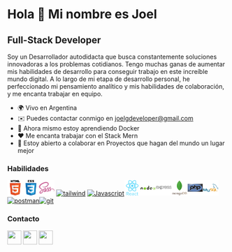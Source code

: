 Hola 👋 Mi nombre es Joel 
=======================

Full-Stack Developer
-----------------


Soy un Desarrollador autodidacta que busca constantemente soluciones innovadoras a los problemas cotidianos. Tengo muchas ganas de aumentar mis habilidades de desarrollo para conseguir trabajo en este increíble mundo digital. A lo largo de mi etapa de desarrollo personal, he perfeccionado mi pensamiento analítico y mis habilidades de colaboración, y me encanta trabajar en equipo.


* 🌍 Vivo en Argentina
* ✉️ Puedes contactar conmigo en [joelgdeveloper@gmail.com](mailto:joelgdeveloper@gmail.com)
* 🧠 Ahora mismo estoy aprendiendo Docker
* ❤️ Me encanta trabajar con el Stack Mern
* 🤝 Estoy abierto a colaborar en Proyectos que hagan del mundo un lugar mejor

### Habilidades

<p align="left">
<a href="" target="_blank" rel="noreferrer"><img src="https://raw.githubusercontent.com/devicons/devicon/master/icons/html5/html5-original-wordmark.svg" width="36" height="36" alt="html" /></a><a href="" target="_blank" rel="noreferrer"><img src="https://raw.githubusercontent.com/devicons/devicon/master/icons/css3/css3-original-wordmark.svg" width="36" height="36" alt="css" /></a><a href="" target="_blank" rel="noreferrer"><img src="https://raw.githubusercontent.com/devicons/devicon/master/icons/sass/sass-original.svg" width="36" height="36" alt="sass" /></a>
<a href="" target="_blank" rel="noreferrer"><img src="https://www.vectorlogo.zone/logos/tailwindcss/tailwindcss-icon.svg" width="36" height="36" alt="tailwind" /></a>
<a href="" target="_blank" rel="noreferrer"><img src="https://raw.githubusercontent.com/danielcranney/readme-generator/main/public/icons/skills/javascript-colored.svg" width="36" height="36" alt="Javascript" /></a><a href="" target="_blank" rel="noreferrer"><img src="https://raw.githubusercontent.com/devicons/devicon/master/icons/react/react-original-wordmark.svg" width="36" height="36" alt="React" /></a><a href="" target="_blank" rel="noreferrer"><img src="https://raw.githubusercontent.com/devicons/devicon/master/icons/nodejs/nodejs-original-wordmark.svg" width="36" height="36" alt="nodejs" /></a><a href="" target="_blank" rel="noreferrer"><img src="https://raw.githubusercontent.com/devicons/devicon/master/icons/express/express-original-wordmark.svg" width="36" height="36" alt="express.js" /></a><a href="" target="_blank" rel="noreferrer"><img src="https://raw.githubusercontent.com/devicons/devicon/master/icons/mongodb/mongodb-original-wordmark.svg" width="36" height="36" alt="mongodb" /></a><a href="" target="_blank" rel="noreferrer"><img src="https://raw.githubusercontent.com/devicons/devicon/master/icons/php/php-original.svg" width="36" height="36" alt="php" /></a><a href="" target="_blank" rel="noreferrer"><img src="https://raw.githubusercontent.com/devicons/devicon/master/icons/mysql/mysql-original-wordmark.svg" width="36" height="36" alt="mysql" /></a><a href="" target="_blank" rel="noreferrer"><img src="https://www.vectorlogo.zone/logos/getpostman/getpostman-icon.svg" width="36" height="36" alt="postman" /></a><a href="" target="_blank" rel="noreferrer"><img src="https://www.vectorlogo.zone/logos/git-scm/git-scm-icon.svg" width="36" height="36" alt="git" /></a>

</p>

### Contacto
<p align="left">
<a href="https://www.github.com/joelgdeveloper" target="_blank" rel="noreferrer"><img src="https://raw.githubusercontent.com/danielcranney/readme-generator/main/public/icons/socials/github.svg" width="32" height="32" /></a> 
<a href="https://www.linkedin.com/in/joel-g%C3%B3mez-7a142624a/" target="_blank" rel="noreferrer">
<img src="https://raw.githubusercontent.com/danielcranney/readme-generator/main/public/icons/socials/linkedin.svg" width="32" height="32" /></a> 
<a href="https://joelgdeveloper.github.io/MyPortfolio/" target="_blank" rel="noreferrer">
<img src="https://cdn-icons-png.flaticon.com/512/2721/2721725.png" width="32" height="32" />
</a>
</p>

